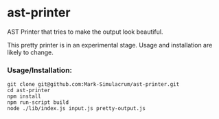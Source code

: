 # ast-printer
AST Printer that tries to make the output look beautiful.

This pretty printer is in an experimental stage. Usage and installation
are likely to change.

### Usage/Installation:
```
git clone git@github.com:Mark-Simulacrum/ast-printer.git
cd ast-printer
npm install
npm run-script build
node ./lib/index.js input.js pretty-output.js
```
